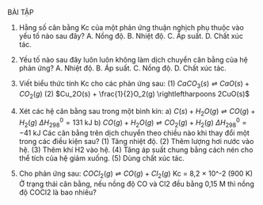 BÀI TẬP

1. Hằng số cân bằng Kc của một phản ứng thuận nghịch phụ thuộc vào yếu tố nào sau đây?
   A. Nồng độ.    B. Nhiệt độ.    C. Áp suất.    D. Chất xúc tác.

2. Yếu tố nào sau đây luôn luôn không làm dịch chuyển cân bằng của hệ phản ứng?
   A. Nhiệt độ.    B. Áp suất.    C. Nồng độ.    D. Chất xúc tác.

3. Viết biểu thức tính Kc cho các phản ứng sau:
   (1) $CaCO_3(s) \rightleftharpoons CaO(s) + CO_2(g)$
   (2) $Cu_2O(s) + \frac{1}{2}O_2(g) \rightleftharpoons 2CuO(s)$

4. Xét các hệ cân bằng sau trong một bình kín:
   a) $C(s) + H_2O(g) \rightleftharpoons CO(g) + H_2(g)$    $\Delta H^0_{298} = 131$ kJ
   b) $CO(g) + H_2O(g) \rightleftharpoons CO_2(g) + H_2(g)$    $\Delta H^0_{298} = -41$ kJ
   Các cân bằng trên dịch chuyển theo chiều nào khi thay đổi một trong các điều kiện sau?
   (1) Tăng nhiệt độ.
   (2) Thêm lượng hơi nước vào hệ.
   (3) Thêm khí H2 vào hệ.
   (4) Tăng áp suất chung bằng cách nén cho thể tích của hệ giảm xuống.
   (5) Dùng chất xúc tác.

5. Cho phản ứng sau: $COCl_2(g) \rightleftharpoons CO(g) + Cl_2(g)$ Kc = 8,2 × 10^-2 (900 K)
   Ở trạng thái cân bằng, nếu nồng độ CO và Cl2 đều bằng 0,15 M thì nồng độ COCl2 là bao nhiêu?